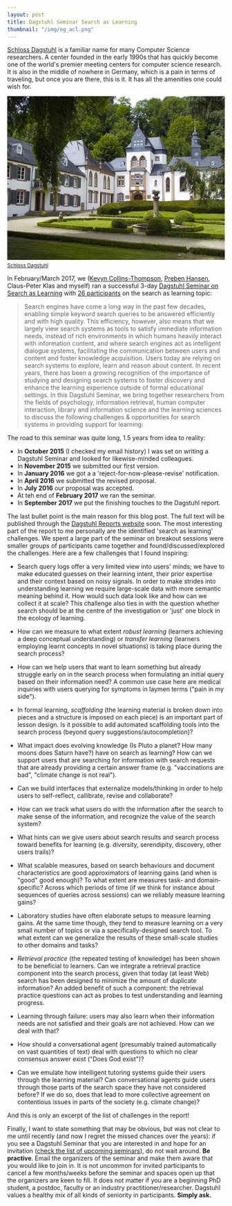 ```yaml
---
layout: post
title: Dagstuhl Seminar Search as Learning
thumbnail: "/img/og_acl.png" 
---
```


[Schloss Dagstuhl](https://www.dagstuhl.de/) is a familiar name for many Computer Science researchers. A center founded in the early 1990s that has quickly become one of the world's premier meeting centers for computer science research. It is also in the
middle of nowhere in Germany, which is a pain in terms of traveling, but once you are there, this is it. It has
all the amenities one could wish for.

<img src="../img/2709725462_c442749703_z.jpg" width="550px"><br><small><a href="https://www.flickr.com/photos/slurm/2709725462/">Schloss Dagstuhl</a></small><br>

In February/March 2017, we ([Kevyn Collins-Thompson](http://www-personal.umich.edu/~kevynct/), [Preben Hansen](https://hansen.blogs.dsv.su.se/), Claus-Peter Klas and myself) ran a successful
3-day [Dagstuhl Seminar on Search as Learning](https://www.dagstuhl.de/en/program/calendar/semhp/?semnr=17092) with
[26 participants](http://www.dagstuhl.de/program/calendar/partlist/?semnr=17092&SUOG) on the search as learning topic:


>Search engines have come a long way in the past few decades, enabling simple keyword search queries to be answered efficiently and with high quality. This efficiency, however, also means that we largely view search systems as tools to satisfy immediate information needs, instead of rich environments in which humans heavily interact with information content, and where search engines act as intelligent dialogue systems, facilitating the communication between users and content and foster knowledge acquisition.
>Users today are relying on search systems to explore, learn and reason about content. In recent years, there has been a growing recognition of the importance of studying and designing search systems to foster discovery and enhance the learning experience outside of formal educational settings.
>In this Dagstuhl Seminar, we bring together researchers from the fields of psychology, information retrieval, human computer interaction, library and information science and the learning sciences to discuss the following challenges & opportunities for search systems in providing support for learning: 


The road to this seminar was quite long, 1.5 years from idea to reality:

* In **October 2015** (I checked my email history) I was set on writing a Dagstuhl Seminar and looked for likewise-minded colleagues.
* In **November 2015** we submitted our first version.
* In **January 2016** we got a a 'reject-for-now-please-revise' notification.
* In **April 2016** we submitted the revised proposal.
* In **July 2016** our proposal was accepted.
* At teh end of **February 2017** we ran the seminar.
* In **September 2017** we put the finishing touches to the Dagstuhl report.



The last bullet point is the main reason for this blog post. The full text will be published through the 
[Dagstuhl Reports website](http://drops.dagstuhl.de/opus/institut_dagrep.php?fakultaet=07) soon.
The most interesting part of the report to me personally are the identified 'search as learning' challenges.
We spent a large part of the seminar on breakout sessions were smaller groups of participants came together
and found/discussed/explored the challenges. Here are a few challenges that I found inspiring:

* Search query logs offer a very limited view into users' minds; we have to make educated
guesses on their learning intent, their prior expertise and their context based on noisy
signals. In order to make strides into understanding learning we require large-scale data
with more semantic meaning behind it. How would such data look like and how can we
collect it at scale? This challenge also ties in with the question whether search should be
at the centre of the investigation or 'just' one block in the ecology of learning.

* How can we measure to what extent *robust learning* (learners achieving a deep
conceptual understanding) or *transfer learning* (learners employing learnt concepts in
novel situations) is taking place during the search process?

* How can we help users that want to learn something but already struggle early on in the
search process when formulating an initial query based on their information need? A
common use case here are medical inquiries with users querying for symptoms in laymen
terms ("pain in my side").

* In formal learning, *scaffolding* (the learning material is broken down into pieces and a
structure is imposed on each piece) is an important part of lesson design. Is it possible
to add automated scaffolding tools into the search process (beyond query suggestions/autocompletion)? 

* What impact does evolving knowledge (Is Pluto a planet? How many moons does Saturn
have?) have on search as learning? How can we support users that are searching for
information with search requests that are already providing a certain answer frame
(e.g. "vaccinations are bad", "climate change is not real").

* Can we build interfaces that externalize models/thinking in order to help users to 
self-reflect, callibrate, revise and collaborate?

* How can we track what users do with the information after the search to make sense of
the information, and recognize the value of the search system?

* What hints can we give users about search results and search process toward benefits for
learning (e.g. diversity, serendipity, discovery, other users trails)?

* What scalable measures, based on search behaviours and document characteristics are
good approximators of learning gains (and when is "good" good enough)? To what extent
are measures task- and domain-specific? Across which periods of time (if we think for
instance about sequences of queries across sessions) can we reliably measure learning
gains?

* Laboratory studies have often elaborate setups to measure learning gains. At the same
time though, they tend to measure learning on a very small number of topics or via a
specifically-designed search tool. To what extent can we generalize the results of these
small-scale studies to other domains and tasks?

* *Retrieval practice* (the repeated testing of knowledge) has been shown to be beneficial to
learners. Can we integrate a retrieval practice component into the search process, given
that today (at least Web) search has been designed to minimize the amount of duplicate
information? An added benefit of such a component: the retrieval practice questions can
act as probes to test understanding and learning progress.

* Learning through failure: users may also learn when their information needs are not
satisfied and their goals are not achieved. How can we deal with that?

* How should a conversational agent (presumably trained automatically on vast quantities
of text) deal with questions to which no clear consensus answer exist ("Does God exist")? 

* Can we emulate how intelligent tutoring systems guide their users through the learning
material? Can conversational agents guide users through those parts of the search space
they have not considered before? If we do so, does that lead to more collective agreement
on contentious issues in parts of the society (e.g. climate change)?

And this is only an excerpt of the list of challenges in the report! 

Finally, I want to state something that may be obvious, but was not clear to me until recently (and now I regret
the missed chances over the years): if you see a 
Dagstuhl Seminar that you are interested in and hope for an invitation ([check the list of
upcoming seminars](https://www.dagstuhl.de/en/program/calendar/)), do not wait around.
**Be practive**. Email the organizers of the seminar and make them aware that you would like to join in.
It is not uncommon for invited participants to cancel a few months/weeks before the seminar
and spaces open up that the organizers are keen to fill. It does not matter if you are a beginning
PhD student, a postdoc, faculty or an industry practitioner/researcher. Dagstuhl values a healthy mix of all kinds of seniority in participants. **Simply ask.**

